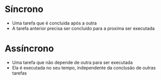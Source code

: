 # Síncrono

* Uma tarefa que é concluida após a outra
* A tarefa anterior precisa ser concluido para a proxima ser executada

# Assíncrono

* Uma tarefa que não depende de outra para ser executada
* Ela é executada no seu tempo, independente da conclusão de outras tarefas